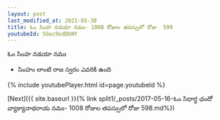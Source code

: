 ```yaml
---
layout: post
last_modified_at: 2021-03-30
title: ఓం సింహ నడయా నమః- 1008 రోజుల తపస్సులో రోజు  599
youtubeId: SGoc9odDbNY
---
```

 
 
 ఓం సింహ నడయా నమః  
 
 -  సింహం లాంటి రాజ స్వరం ఎవరికి ఉంది 
 
  
 
  
 
 
 
 
 
 


{% include youtubePlayer.html id=page.youtubeId %}
 
[Next]({{ site.baseurl }}{% link  split1/_posts/2017-05-16-ఓం సిధార్థ ఛందో వ్యాక్యానాథరాయ నమః- 1008 రోజుల తపస్సులో రోజు  598.md%})
 
